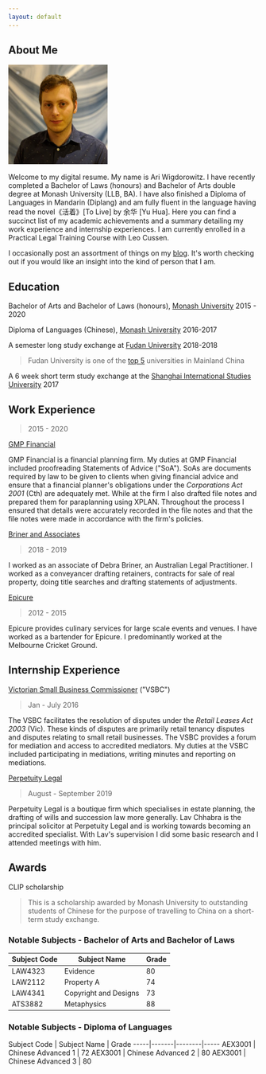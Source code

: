 ```yaml
---
layout: default
---
```


## About Me

<img class="profile-picture" src="sherlock.jpg">

Welcome to my digital resume. My name is Ari Wigdorowitz. I have recently completed a Bachelor of Laws (honours) and Bachelor of Arts double degree at Monash University (LLB, BA).  I have also finished a Diploma of Languages in Mandarin (Diplang) and am fully fluent in the language having read the novel《活着》[To Live] by 余华 [Yu Hua]. Here you can find a succinct list of my academic achievements and a summary detailing my work experience and internship experiences. I am currently enrolled in a Practical Legal Training Course with Leo Cussen.  

I occasionally post an assortment of things on my [blog](https://wigdo.github.io/papyrus). It's worth checking out if you would like an insight into the kind of person that I am.  

## Education

Bachelor of Arts and Bachelor of Laws (honours), [Monash University](https://www.monash.edu/study/why-choose-monash/our-rankings)
2015 - 2020

Diploma of Languages (Chinese), [Monash University](https://www.monash.edu/study/why-choose-monash/our-rankings)
2016-2017

A semester long study exchange at [Fudan University](https://en.wikipedia.org/wiki/Fudan_University 'highly regarded Chinese university')
2018-2018

> Fudan University is one of the [top 5](https://www.timeshighereducation.com/student/best-universities/best-universities-china) universities in Mainland China

A 6 week short term study exchange at the [Shanghai International Studies University](https://en.wikipedia.org/wiki/Shanghai_International_Studies_University) 2017

## Work Experience
> 2015 - 2020

[GMP Financial](https://gmpfinancial.com.au/)
<p> GMP Financial is a financial planning firm. My duties at GMP Financial
included proofreading Statements of Advice ("SoA"). SoAs are documents required
by law to be given to clients when giving financial advice and ensure
that a financial planner's obligations under the <em> Corporations Act 2001
</em> (Cth) are adequately met. While at the firm I also drafted file notes and prepared
them for paraplanning using XPLAN. Throughout the process I ensured that details
were accurately recorded in the file notes and that the file notes were made in
accordance with the firm's policies.
</p>


[Briner and Associates](https://lawyerlist.com.au/1829-Briner--Associates.aspx)
> 2018 - 2019

<p>
I worked as an associate of Debra Briner, an Australian Legal Practitioner. I worked as a conveyancer
drafting retainers, contracts for sale of real property, doing title searches and drafting statements of adjustments.
</p>


[Epicure](https://www.epicure.com.au/)

> 2012 - 2015

<p> Epicure provides culinary services for large scale events and venues. I have
worked as a bartender for Epicure. I predominantly worked at the
Melbourne Cricket Ground.  
</p>


## Internship Experience

[Victorian Small Business Commissioner](https://www.vsbc.vic.gov.au/) ("VSBC")
> Jan - July 2016

<p> The VSBC facilitates the resolution of disputes under the <em> Retail Leases Act 2003 </em> (Vic). These kinds of disputes are primarily retail tenancy disputes and disputes relating to small retail businesses. The VSBC provides a forum for mediation and access to accredited mediators. My duties at the VSBC included participating in mediations, writing minutes and reporting on mediations. </p>

[Perpetuity Legal](https://www.perpetuitylegal.com.au/)

>August - September 2019 

<p>
Perpetuity Legal is a boutique firm which specialises in estate planning, the drafting of wills and succession law more generally. Lav Chhabra is the principal solicitor at Perpetuity Legal and is working towards becoming an accredited specialist. With Lav's supervision I did some basic research and I attended meetings with him.
</p>


## Awards

CLIP scholarship
> This is a scholarship awarded by Monash University to outstanding students of Chinese for the purpose of travelling to China on a short-term study exchange.

### Notable Subjects - Bachelor of Arts and Bachelor of Laws

Subject Code | Subject Name | Grade
-----|-------|--------
LAW4323 | Evidence | 80
LAW2112 | Property A | 74
LAW4341 |Copyright and Designs| 73
ATS3882 |Metaphysics | 88

### Notable Subjects - Diploma of Languages

Subject Code | Subject Name | Grade
-----|-------|--------|-----
AEX3001 | Chinese Advanced 1  | 72
AEX3001 | Chinese Advanced 2  | 80
AEX3001 | Chinese Advanced 3  | 80
